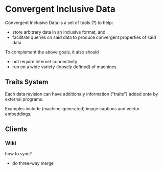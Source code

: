 # Convergent Inclusive Data

Convergent Inclusive Data is a set of tools (?) to help:
- store arbitrary data in an inclusive format, and
- facilitate queries on said data to produce convergent properties of said data.

To complement the above goals, it also should
- not require Internet connectivity
- run on a wide variety (loosely defined) of machines

## Traits System

Each data revision can have additionaly information ("traits") added onto by external programs.

Examples include (machine-generated) image captions and vector embeddings.

## Clients

### Wiki

how to sync?
- do three-way merge

